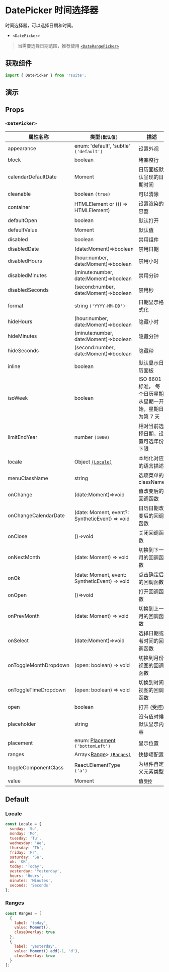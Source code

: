 # DatePicker 时间选择器

时间选择器，可以选择日期和时间。

* `<DatePicker>`

> 当需要选择日期范围，推荐使用 [`<DateRangePicker>`](./date-range-picker)

## 获取组件

```js
import { DatePicker } from 'rsuite';
```

## 演示

<!--{demo}-->

## Props

### `<DatePicker>`

| 属性名称              | 类型`(默认值)`                                 | 描述                                                      |
| --------------------- | ---------------------------------------------- | --------------------------------------------------------- |
| appearance            | enum: 'default', 'subtle' `('default')`        | 设置外观                                                  |
| block                 | boolean                                        | 堵塞整行                                                  |
| calendarDefaultDate   | Moment                                         | 日历面板默认呈现的日期时间                                |
| cleanable             | boolean `(true)`                               | 可以清除                                                  |
| container             | HTMLElement or (() => HTMLElement)             | 设置渲染的容器                                            |
| defaultOpen           | boolean                                        | 默认打开                                                  |
| defaultValue          | Moment                                         | 默认值                                                    |
| disabled              | boolean                                        | 禁用组件                                                  |
| disabledDate          | (date:Moment)=>boolean                         | 禁用日期                                                  |
| disabledHours         | (hour:number, date:Moment)=>boolean            | 禁用小时                                                  |
| disabledMinutes       | (minute:number, date:Moment)=>boolean          | 禁用分钟                                                  |
| disabledSeconds       | (second:number, date:Moment)=>boolean          | 禁用秒                                                    |
| format                | string `('YYYY-MM-DD')`                        | 日期显示格式化                                            |
| hideHours             | (hour:number, date:Moment)=>boolean            | 隐藏小时                                                  |
| hideMinutes           | (minute:number, date:Moment)=>boolean          | 隐藏分钟                                                  |
| hideSeconds           | (second:number, date:Moment)=>boolean          | 隐藏秒                                                    |
| inline                | boolean                                        | 默认显示日历面板                                          |
| isoWeek               | boolean                                        | ISO 8601 标准， 每个日历星期从星期一开始，星期日为第 7 天 |
| limitEndYear          | number `(1000)`                                | 相对当前选择日期，设置可选年份下限                        |
| locale                | Object [`(Locale)`](#Locale)                   | 本地化对应的语言描述                                      |
| menuClassName         | string                                         | 选项菜单的 className                                      |
| onChange              | (date:Moment)=>void                            | 值改变后的回调函数                                        |
| onChangeCalendarDate  | (date: Moment, event?: SyntheticEvent) => void | 日历日期改变后的回调函数                                  |
| onClose               | ()=>void                                       | 关闭回调函数                                              |
| onNextMonth           | (date: Moment) => void                         | 切换到下一月的回调函数                                    |
| onOk                  | (date: Moment, event: SyntheticEvent) => void  | 点击确定后的回调函数                                      |
| onOpen                | ()=>void                                       | 打开回调函数                                              |
| onPrevMonth           | (date: Moment) => void                         | 切换到上一月的回调函数                                    |
| onSelect              | (date:Moment)=>void                            | 选择日期或者时间的回调函数                                |
| onToggleMonthDropdown | (open: boolean) => void                        | 切换到月份视图的回调函数                                  |
| onToggleTimeDropdown  | (open: boolean) => void                        | 切换到时间视图的回调函数                                  |
| open                  | boolean                                        | 打开 (受控)                                               |
| placeholder           | string                                         | 没有值时候默认显示内容                                    |
| placement             | enum: [Placement](#types) `('bottomLeft')`     | 显示位置                                                  |
| ranges                | Array<[Range](#types)> [`(Ranges)`](#Ranges)   | 快捷项配置                                                |
| toggleComponentClass  | React.ElementType `('a')`                      | 为组件自定义元素类型                                      |
| value                 | Moment                                         | 值`受控`                                                  |


## Default

### Locale

```js
const Locale = {
  sunday: 'Su',
  monday: 'Mo',
  tuesday: 'Tu',
  wednesday: 'We',
  thursday: 'Th',
  friday: 'Fr',
  saturday: 'Sa',
  ok: 'OK',
  today: 'Today',
  yesterday: 'Yesterday',
  hours: 'Hours',
  minutes: 'Minutes',
  seconds: 'Seconds'
};
```

### Ranges

```js
const Ranges = [
  {
    label: 'today',
    value: Moment(),
    closeOverlay: true
  },
  {
    label: 'yesterday',
    value: Moment().add(-1, 'd'),
    closeOverlay: true
  }
];
```
